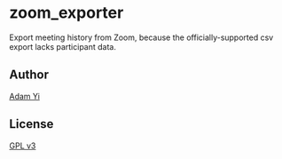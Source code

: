 # zoom_exporter

Export meeting history from Zoom, because the officially-supported csv export lacks participant data.

## Author

[Adam Yi](mailto:i@adamyi.com)

## License

[GPL v3](LICENSE)
